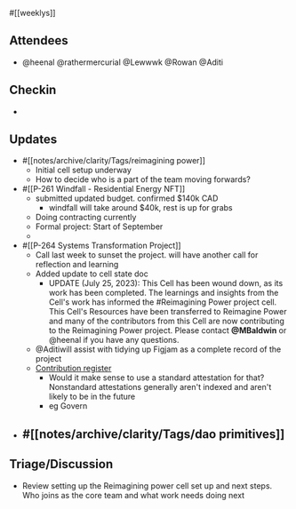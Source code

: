 #[[weeklys]] 
## Attendees
- @heenal @rathermercurial @Lewwwk @Rowan  @Aditi 

## Checkin
- 

## Updates
- #[[notes/archive/clarity/Tags/reimagining power]] 
	- Initial cell setup underway
	- How to decide who is a part of the team moving forwards?
- #[[P-261 Windfall - Residential Energy NFT]]
	- submitted updated budget. confirmed $140k CAD
		- windfall will take around $40k, rest is up for grabs
	- Doing contracting currently 
	- Formal project: Start of September
	- 
- #[[P-264 Systems Transformation Project]] 
	- Call last week to sunset the project. will have another call for reflection and learning
	- Added update to cell state doc
		- UPDATE (July 25, 2023): This Cell has been wound down, as its work has been completed. The learnings and insights from the Cell's work has informed the #Reimagining Power project cell. This Cell's Resources have been transferred to Reimagine Power and many of the contributors from this Cell are now contributing to the Reimagining Power project. Please contact **@MBaldwin** or @heenal if you have any questions.
	- @Aditiwill assist with tidying up Figjam as a complete record of the project
	- [Contribution register](https://app.clarity.so/superbenefit/docs/fa52b66f-0d5c-44a1-abae-9940bc13e9d5)
		- Would it make sense to use a standard attestation for that? Nonstandard attestations generally aren't indexed and aren't likely to be in the future
		- eg Govern
- #[[notes/archive/clarity/Tags/dao primitives]] 
	- 

## Triage/Discussion 
- Review setting up the Reimagining power cell set up and next steps. Who joins as the core team and what work needs doing next 
